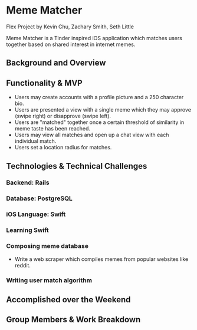 # Meme Matcher
Flex Project by Kevin Chu, Zachary Smith, Seth Little

Meme Matcher is a Tinder inspired iOS application which matches users together based on shared interest in internet memes.

## Background and Overview



## Functionality & MVP
- Users may create accounts with a profile picture and a 250 character bio.
- Users are presented a view with a single meme which they may approve (swipe right) or disapprove (swipe left).
- Users are "matched" together once a certain threshold of similarity in meme taste has been reached.
- Users may view all matches and open up a chat view with each individual match.
- Users set a location radius for matches.
## Technologies & Technical Challenges
### Backend: Rails
### Database: PostgreSQL
### iOS Language: Swift

### Learning Swift

### Composing meme database
- Write a web scraper which compiles memes from popular websites like reddit.

### Writing user match algorithm

## Accomplished over the Weekend

## Group Members & Work Breakdown
